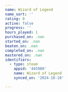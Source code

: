 ```yaml
---
name: Wizard of Legend
name_sort: ''
rating: 0
active: false
progress: ''
hours_played: 1
purchased_on: .nan
started_on: .nan
beaten_on: .nan
completed_on: .nan
mastered_on: .nan
identifiers:
  - type: steam
    appid: '445980'
    name: Wizard of Legend
    synced_on: '2024-10-10'

---
```

